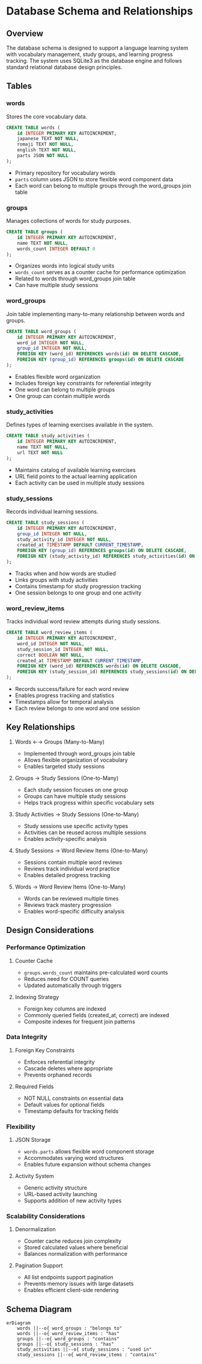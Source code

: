 # Database Schema and Relationships

## Overview
The database schema is designed to support a language learning system with vocabulary management, study groups, and learning progress tracking. The system uses SQLite3 as the database engine and follows standard relational database design principles.

## Tables

### words
Stores the core vocabulary data.
```sql
CREATE TABLE words (
    id INTEGER PRIMARY KEY AUTOINCREMENT,
    japanese TEXT NOT NULL,
    romaji TEXT NOT NULL,
    english TEXT NOT NULL,
    parts JSON NOT NULL
);
```
- Primary repository for vocabulary words
- `parts` column uses JSON to store flexible word component data
- Each word can belong to multiple groups through the word_groups join table

### groups
Manages collections of words for study purposes.
```sql
CREATE TABLE groups (
    id INTEGER PRIMARY KEY AUTOINCREMENT,
    name TEXT NOT NULL,
    words_count INTEGER DEFAULT 0
);
```
- Organizes words into logical study units
- `words_count` serves as a counter cache for performance optimization
- Related to words through word_groups join table
- Can have multiple study sessions

### word_groups
Join table implementing many-to-many relationship between words and groups.
```sql
CREATE TABLE word_groups (
    id INTEGER PRIMARY KEY AUTOINCREMENT,
    word_id INTEGER NOT NULL,
    group_id INTEGER NOT NULL,
    FOREIGN KEY (word_id) REFERENCES words(id) ON DELETE CASCADE,
    FOREIGN KEY (group_id) REFERENCES groups(id) ON DELETE CASCADE
);
```
- Enables flexible word organization
- Includes foreign key constraints for referential integrity
- One word can belong to multiple groups
- One group can contain multiple words

### study_activities
Defines types of learning exercises available in the system.
```sql
CREATE TABLE study_activities (
    id INTEGER PRIMARY KEY AUTOINCREMENT,
    name TEXT NOT NULL,
    url TEXT NOT NULL
);
```
- Maintains catalog of available learning exercises
- URL field points to the actual learning application
- Each activity can be used in multiple study sessions

### study_sessions
Records individual learning sessions.
```sql
CREATE TABLE study_sessions (
    id INTEGER PRIMARY KEY AUTOINCREMENT,
    group_id INTEGER NOT NULL,
    study_activity_id INTEGER NOT NULL,
    created_at TIMESTAMP DEFAULT CURRENT_TIMESTAMP,
    FOREIGN KEY (group_id) REFERENCES groups(id) ON DELETE CASCADE,
    FOREIGN KEY (study_activity_id) REFERENCES study_activities(id) ON DELETE CASCADE
);
```
- Tracks when and how words are studied
- Links groups with study activities
- Contains timestamp for study progression tracking
- One session belongs to one group and one activity

### word_review_items
Tracks individual word review attempts during study sessions.
```sql
CREATE TABLE word_review_items (
    id INTEGER PRIMARY KEY AUTOINCREMENT,
    word_id INTEGER NOT NULL,
    study_session_id INTEGER NOT NULL,
    correct BOOLEAN NOT NULL,
    created_at TIMESTAMP DEFAULT CURRENT_TIMESTAMP,
    FOREIGN KEY (word_id) REFERENCES words(id) ON DELETE CASCADE,
    FOREIGN KEY (study_session_id) REFERENCES study_sessions(id) ON DELETE CASCADE
);
```
- Records success/failure for each word review
- Enables progress tracking and statistics
- Timestamps allow for temporal analysis
- Each review belongs to one word and one session

## Key Relationships

1. Words ←→ Groups (Many-to-Many)
   - Implemented through word_groups join table
   - Allows flexible organization of vocabulary
   - Enables targeted study sessions

2. Groups → Study Sessions (One-to-Many)
   - Each study session focuses on one group
   - Groups can have multiple study sessions
   - Helps track progress within specific vocabulary sets

3. Study Activities → Study Sessions (One-to-Many)
   - Study sessions use specific activity types
   - Activities can be reused across multiple sessions
   - Enables activity-specific analysis

4. Study Sessions → Word Review Items (One-to-Many)
   - Sessions contain multiple word reviews
   - Reviews track individual word practice
   - Enables detailed progress tracking

5. Words → Word Review Items (One-to-Many)
   - Words can be reviewed multiple times
   - Reviews track mastery progression
   - Enables word-specific difficulty analysis

## Design Considerations

### Performance Optimization
1. Counter Cache
   - `groups.words_count` maintains pre-calculated word counts
   - Reduces need for COUNT queries
   - Updated automatically through triggers

2. Indexing Strategy
   - Foreign key columns are indexed
   - Commonly queried fields (created_at, correct) are indexed
   - Composite indexes for frequent join patterns

### Data Integrity
1. Foreign Key Constraints
   - Enforces referential integrity
   - Cascade deletes where appropriate
   - Prevents orphaned records

2. Required Fields
   - NOT NULL constraints on essential data
   - Default values for optional fields
   - Timestamp defaults for tracking fields

### Flexibility
1. JSON Storage
   - `words.parts` allows flexible word component storage
   - Accommodates varying word structures
   - Enables future expansion without schema changes

2. Activity System
   - Generic activity structure
   - URL-based activity launching
   - Supports addition of new activity types

### Scalability Considerations
1. Denormalization
   - Counter cache reduces join complexity
   - Stored calculated values where beneficial
   - Balances normalization with performance

2. Pagination Support
   - All list endpoints support pagination
   - Prevents memory issues with large datasets
   - Enables efficient client-side rendering

## Schema Diagram

```mermaid
erDiagram
    words ||--o{ word_groups : "belongs to"
    words ||--o{ word_review_items : "has"
    groups ||--o{ word_groups : "contains"
    groups ||--o{ study_sessions : "has"
    study_activities ||--o{ study_sessions : "used in"
    study_sessions ||--o{ word_review_items : "contains"
```